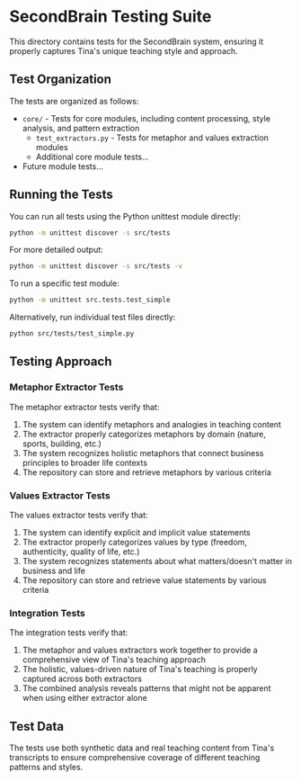 # SecondBrain Testing Suite

This directory contains tests for the SecondBrain system, ensuring it properly captures Tina's unique teaching style and approach.

## Test Organization

The tests are organized as follows:

- `core/` - Tests for core modules, including content processing, style analysis, and pattern extraction
  - `test_extractors.py` - Tests for metaphor and values extraction modules
  - Additional core module tests...
- Future module tests...

## Running the Tests

You can run all tests using the Python unittest module directly:

```bash
python -m unittest discover -s src/tests
```

For more detailed output:

```bash
python -m unittest discover -s src/tests -v
```

To run a specific test module:

```bash
python -m unittest src.tests.test_simple
```

Alternatively, run individual test files directly:

```bash
python src/tests/test_simple.py
```

## Testing Approach

### Metaphor Extractor Tests

The metaphor extractor tests verify that:

1. The system can identify metaphors and analogies in teaching content
2. The extractor properly categorizes metaphors by domain (nature, sports, building, etc.)
3. The system recognizes holistic metaphors that connect business principles to broader life contexts
4. The repository can store and retrieve metaphors by various criteria

### Values Extractor Tests

The values extractor tests verify that:

1. The system can identify explicit and implicit value statements
2. The extractor properly categorizes values by type (freedom, authenticity, quality of life, etc.)
3. The system recognizes statements about what matters/doesn't matter in business and life
4. The repository can store and retrieve value statements by various criteria

### Integration Tests

The integration tests verify that:

1. The metaphor and values extractors work together to provide a comprehensive view of Tina's teaching approach
2. The holistic, values-driven nature of Tina's teaching is properly captured across both extractors
3. The combined analysis reveals patterns that might not be apparent when using either extractor alone

## Test Data

The tests use both synthetic data and real teaching content from Tina's transcripts to ensure comprehensive coverage of different teaching patterns and styles.